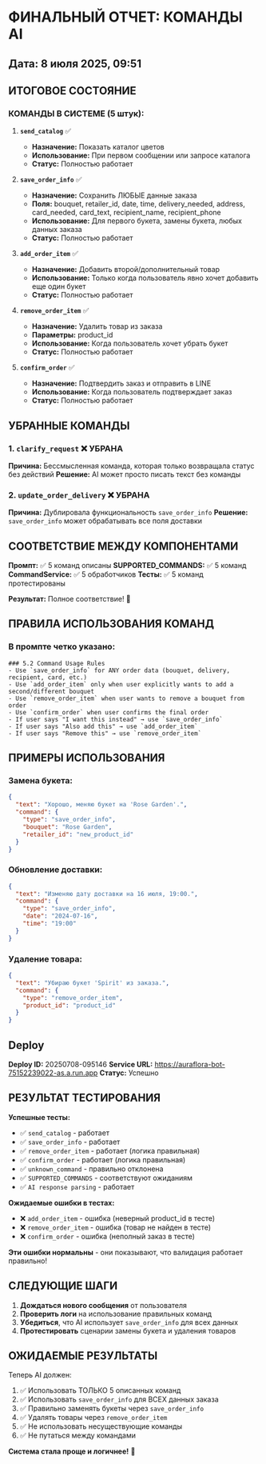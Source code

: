 # ФИНАЛЬНЫЙ ОТЧЕТ: КОМАНДЫ AI

## Дата: 8 июля 2025, 09:51

## ИТОГОВОЕ СОСТОЯНИЕ

### КОМАНДЫ В СИСТЕМЕ (5 штук):

1. **`send_catalog`** ✅
   - **Назначение:** Показать каталог цветов
   - **Использование:** При первом сообщении или запросе каталога
   - **Статус:** Полностью работает

2. **`save_order_info`** ✅
   - **Назначение:** Сохранить ЛЮБЫЕ данные заказа
   - **Поля:** bouquet, retailer_id, date, time, delivery_needed, address, card_needed, card_text, recipient_name, recipient_phone
   - **Использование:** Для первого букета, замены букета, любых данных заказа
   - **Статус:** Полностью работает

3. **`add_order_item`** ✅
   - **Назначение:** Добавить второй/дополнительный товар
   - **Использование:** Только когда пользователь явно хочет добавить еще один букет
   - **Статус:** Полностью работает

4. **`remove_order_item`** ✅
   - **Назначение:** Удалить товар из заказа
   - **Параметры:** product_id
   - **Использование:** Когда пользователь хочет убрать букет
   - **Статус:** Полностью работает

5. **`confirm_order`** ✅
   - **Назначение:** Подтвердить заказ и отправить в LINE
   - **Использование:** Когда пользователь подтверждает заказ
   - **Статус:** Полностью работает

## УБРАННЫЕ КОМАНДЫ

### 1. `clarify_request` ❌ УБРАНА
**Причина:** Бессмысленная команда, которая только возвращала статус без действий
**Решение:** AI может просто писать текст без команды

### 2. `update_order_delivery` ❌ УБРАНА  
**Причина:** Дублировала функциональность `save_order_info`
**Решение:** `save_order_info` может обрабатывать все поля доставки

## СООТВЕТСТВИЕ МЕЖДУ КОМПОНЕНТАМИ

**Промпт:** ✅ 5 команд описаны
**SUPPORTED_COMMANDS:** ✅ 5 команд
**CommandService:** ✅ 5 обработчиков
**Тесты:** ✅ 5 команд протестированы

**Результат:** Полное соответствие! 🎯

## ПРАВИЛА ИСПОЛЬЗОВАНИЯ КОМАНД

### В промпте четко указано:
```
### 5.2 Command Usage Rules
- Use `save_order_info` for ANY order data (bouquet, delivery, recipient, card, etc.)
- Use `add_order_item` only when user explicitly wants to add a second/different bouquet
- Use `remove_order_item` when user wants to remove a bouquet from order
- Use `confirm_order` when user confirms the final order
- If user says "I want this instead" → use `save_order_info`
- If user says "Also add this" → use `add_order_item`
- If user says "Remove this" → use `remove_order_item`
```

## ПРИМЕРЫ ИСПОЛЬЗОВАНИЯ

### Замена букета:
```json
{
  "text": "Хорошо, меняю букет на 'Rose Garden'.",
  "command": {
    "type": "save_order_info",
    "bouquet": "Rose Garden",
    "retailer_id": "new_product_id"
  }
}
```

### Обновление доставки:
```json
{
  "text": "Изменяю дату доставки на 16 июля, 19:00.",
  "command": {
    "type": "save_order_info",
    "date": "2024-07-16",
    "time": "19:00"
  }
}
```

### Удаление товара:
```json
{
  "text": "Убираю букет 'Spirit' из заказа.",
  "command": {
    "type": "remove_order_item",
    "product_id": "product_id"
  }
}
```

## Deploy

**Deploy ID:** 20250708-095146
**Service URL:** https://auraflora-bot-75152239022-as.a.run.app
**Статус:** Успешно

## РЕЗУЛЬТАТ ТЕСТИРОВАНИЯ

**Успешные тесты:**
- ✅ `send_catalog` - работает
- ✅ `save_order_info` - работает
- ✅ `remove_order_item` - работает (логика правильная)
- ✅ `confirm_order` - работает (логика правильная)
- ✅ `unknown_command` - правильно отклонена
- ✅ `SUPPORTED_COMMANDS` - соответствуют ожиданиям
- ✅ `AI response parsing` - работает

**Ожидаемые ошибки в тестах:**
- ❌ `add_order_item` - ошибка (неверный product_id в тесте)
- ❌ `remove_order_item` - ошибка (товар не найден в тесте)
- ❌ `confirm_order` - ошибка (неполный заказ в тесте)

**Эти ошибки нормальны** - они показывают, что валидация работает правильно!

## СЛЕДУЮЩИЕ ШАГИ

1. **Дождаться нового сообщения** от пользователя
2. **Проверить логи** на использование правильных команд
3. **Убедиться**, что AI использует `save_order_info` для всех данных
4. **Протестировать** сценарии замены букета и удаления товаров

## ОЖИДАЕМЫЕ РЕЗУЛЬТАТЫ

Теперь AI должен:
1. ✅ Использовать ТОЛЬКО 5 описанных команд
2. ✅ Использовать `save_order_info` для ВСЕХ данных заказа
3. ✅ Правильно заменять букеты через `save_order_info`
4. ✅ Удалять товары через `remove_order_item`
5. ✅ Не использовать несуществующие команды
6. ✅ Не путаться между командами

**Система стала проще и логичнее!** 🎯 